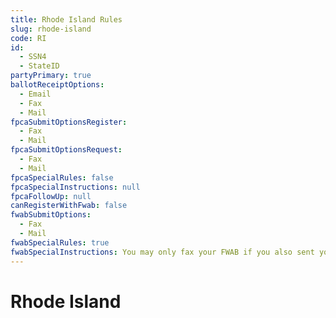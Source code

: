 ```yaml
---
title: Rhode Island Rules
slug: rhode-island
code: RI
id: 
  - SSN4
  - StateID
partyPrimary: true
ballotReceiptOptions:
  - Email
  - Fax
  - Mail
fpcaSubmitOptionsRegister:
  - Fax
  - Mail
fpcaSubmitOptionsRequest:
  - Fax
  - Mail
fpcaSpecialRules: false
fpcaSpecialInstructions: null
fpcaFollowUp: null
canRegisterWithFwab: false
fwabSubmitOptions:
  - Fax
  - Mail
fwabSpecialRules: true
fwabSpecialInstructions: You may only fax your FWAB if you also sent your ballot request in by fax
---
```


# Rhode Island
